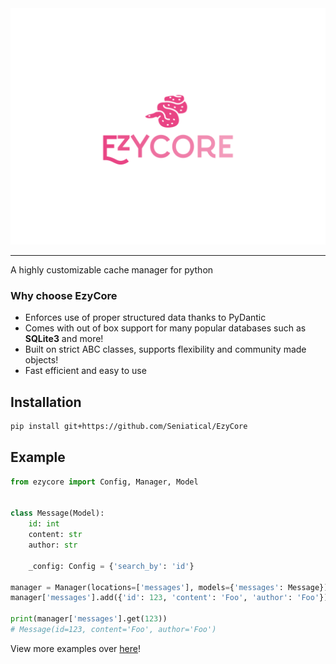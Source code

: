 <img src="/docs/source/_static/ec_l2.png">

***

A highly customizable cache manager for python

### Why choose EzyCore
* Enforces use of proper structured data thanks to PyDantic
* Comes with out of box support for many popular databases such as **SQLite3** and more!
* Built on strict ABC classes, supports flexibility and community made objects!
* Fast efficient and easy to use

## Installation
```sh
pip install git+https://github.com/Seniatical/EzyCore
```

## Example
```py
from ezycore import Config, Manager, Model


class Message(Model):
    id: int
    content: str
    author: str

    _config: Config = {'search_by': 'id'}

manager = Manager(locations=['messages'], models={'messages': Message})
manager['messages'].add({'id': 123, 'content': 'Foo', 'author': 'Foo'})

print(manager['messages'].get(123))
# Message(id=123, content='Foo', author='Foo')
```
<p>
    View more examples over <a href="/examples">here</a>!
</p>
